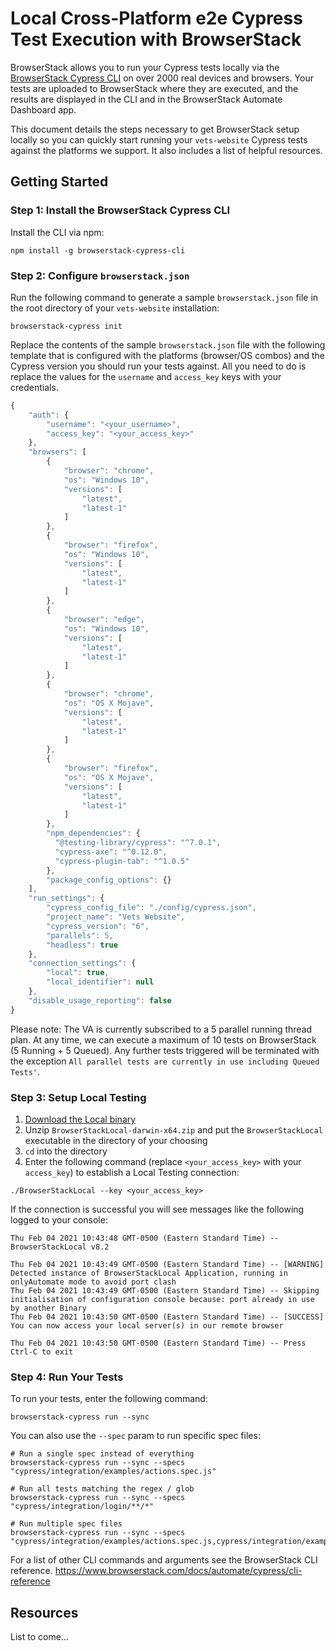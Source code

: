 # Local Cross-Platform e2e Cypress Test Execution with BrowserStack

BrowserStack allows you to run your Cypress tests locally via the [BrowserStack Cypress CLI](https://www.browserstack.com/docs/automate/cypress/cli-reference) on over 2000 real devices and browsers. Your tests are uploaded to BrowserStack where they are executed, and the results are displayed in the CLI and in the BrowserStack Automate Dashboard app.

This document details the steps necessary to get BrowserStack setup locally so you can quickly start running your `vets-website` Cypress tests against the platforms we support. It also includes a list of helpful resources.

## Getting Started

### Step 1: Install the BrowserStack Cypress CLI

Install the CLI via npm:

```
npm install -g browserstack-cypress-cli
```

### Step 2: Configure `browserstack.json`

Run the following command to generate a sample `browserstack.json` file in the root directory of your `vets-website` installation:

```
browserstack-cypress init
```

Replace the contents of the sample `browserstack.json` file with the following template that is configured with the platforms (browser/OS combos) and the Cypress version you should run your tests against. All you need to do is replace the values for the `username` and `access_key` keys with your credentials.

```javascript
{
    "auth": {
        "username": "<your_username>",
        "access_key": "<your_access_key>"
    },
    "browsers": [
        {
            "browser": "chrome",
            "os": "Windows 10",
            "versions": [
                "latest",
                "latest-1"
            ]
        },
        {
            "browser": "firefox",
            "os": "Windows 10",
            "versions": [
                "latest",
                "latest-1"
            ]
        },
        {
            "browser": "edge",
            "os": "Windows 10",
            "versions": [
                "latest",
                "latest-1"
            ]
        },
        {
            "browser": "chrome",
            "os": "OS X Mojave",
            "versions": [
                "latest",
                "latest-1"
            ]
        },
        {
            "browser": "firefox",
            "os": "OS X Mojave",
            "versions": [
                "latest",
                "latest-1"
            ]
        },
        "npm_dependencies": {
          "@testing-library/cypress": "^7.0.1",
          "cypress-axe": "^0.12.0",
          "cypress-plugin-tab": "^1.0.5"
        },
        "package_config_options": {}
    ],
    "run_settings": {
        "cypress_config_file": "./config/cypress.json",
        "project_name": "Vets Website",
        "cypress_version": "6",
        "parallels": 5,
        "headless": true
    },
    "connection_settings": {
        "local": true,
        "local_identifier": null
    },
    "disable_usage_reporting": false
}
```

Please note: The VA is currently subscribed to a 5 parallel running thread plan. At any time, we can execute a maximum of 10 tests on BrowserStack (5 Running + 5 Queued). Any further tests triggered will be terminated with the exception `All parallel tests are currently in use including Queued Tests'`.

### Step 3: Setup Local Testing

1. [Download the Local binary](https://www.browserstack.com/docs/automate/cypress/local-testing#setting-up-local-testing)
2. Unzip `BrowserStackLocal-darwin-x64.zip` and put the `BrowserStackLocal` executable in the directory of your choosing
3. `cd` into the directory
4. Enter the following command (replace `<your_access_key>` with your `access_key`) to establish a Local Testing connection:

```
./BrowserStackLocal --key <your_access_key>
```

If the connection is successful you will see messages like the following logged to your console:

```
Thu Feb 04 2021 10:43:48 GMT-0500 (Eastern Standard Time) -- BrowserStackLocal v8.2

Thu Feb 04 2021 10:43:49 GMT-0500 (Eastern Standard Time) -- [WARNING] Detected instance of BrowserStackLocal Application, running in onlyAutomate mode to avoid port clash
Thu Feb 04 2021 10:43:49 GMT-0500 (Eastern Standard Time) -- Skipping initialisation of configuration console because: port already in use by another Binary
Thu Feb 04 2021 10:43:50 GMT-0500 (Eastern Standard Time) -- [SUCCESS] You can now access your local server(s) in our remote browser

Thu Feb 04 2021 10:43:50 GMT-0500 (Eastern Standard Time) -- Press Ctrl-C to exit
```

### Step 4: Run Your Tests

To run your tests, enter the following command:

```
browserstack-cypress run --sync
```

You can also use the `--spec` param to run specific spec files:

```
# Run a single spec instead of everything
browserstack-cypress run --sync --specs "cypress/integration/examples/actions.spec.js"

# Run all tests matching the regex / glob
browserstack-cypress run --sync --specs "cypress/integration/login/**/*"

# Run multiple spec files
browserstack-cypress run --sync --specs "cypress/integration/examples/actions.spec.js,cypress/integration/examples/files.spec.js"
```

For a list of other CLI commands and arguments see the BrowserStack CLI reference.
https://www.browserstack.com/docs/automate/cypress/cli-reference

## Resources

List to come...
